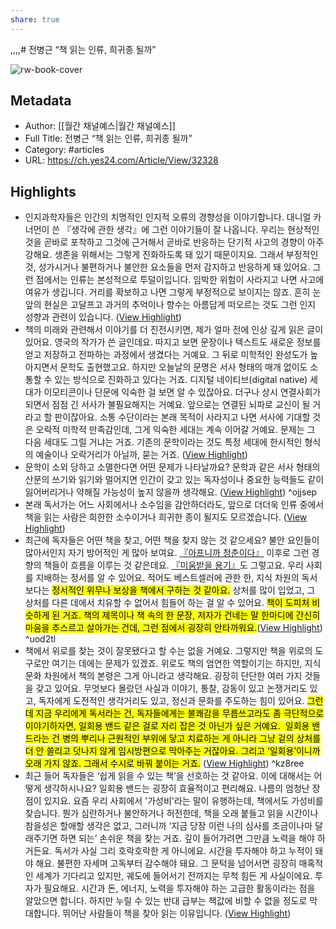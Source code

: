 ```yaml
---
share: true
---
```


,,,,# 전병근 “책 읽는 인류, 희귀종 될까”

![rw-book-cover](https://image.yes24.com/images/chyes24/7/6/5/7/7657819d08b8a2a9eaa2def77759bf8a.jpg)

## Metadata
- Author: [[월간 채널예스|월간 채널예스]]
- Full Title: 전병근 “책 읽는 인류, 희귀종 될까”
- Category: #articles
- URL: https://ch.yes24.com/Article/View/32328

## Highlights
- 인지과학자들은 인간의 치명적인 인지적 오류의 경향성을 이야기합니다. 대니얼 카너먼이 쓴 『생각에 관한 생각』에 그런 이야기들이 잘 나옵니다. 우리는 현상적인 것을 곧바로 포착하고 그것에 근거해서 곧바로 반응하는 단기적 사고의 경향이 아주 강해요. 생존을 위해서는 그렇게 진화하도록 돼 있기 때문이지요. 그래서 부정적인 것, 성가시거나 불편하거나 불안한 요소들을 먼저 감지하고 반응하게 돼 있어요. 그런 점에서는 인류는 본성적으로 투덜이입니다. 임박한 위험이 사라지고 나면 사고에 여유가 생깁니다. 거리를 확보하고 나면 그렇게 부정적으로 보이지는 않죠. 흔히 눈앞의 현실은 고달프고 과거의 추억이나 향수는 아름답게 떠오르는 것도 그런 인지 성향과 관련이 있습니다. ([View Highlight](https://read.readwise.io/read/01hfzjy24vkj05qrcay3z065y9))
- 책의 미래와 관련해서 이야기를 더 진전시키면, 제가 얼마 전에 인상 깊게 읽은 글이 있어요. 영국의 작가가 쓴 글인데요. 따지고 보면 문장이나 텍스트도 새로운 정보를 얻고 저장하고 전파하는 과정에서 생겼다는 거예요. 그 뒤로 미학적인 완성도가 높아지면서 문학도 출현했고요. 하지만 오늘날의 문명은 서사 형태의 매개 없이도 소통할 수 있는 방식으로 진화하고 있다는 거죠. 디지털 네이티브(digital native) 세대가 이모티콘이나 단문에 익숙한 걸 보면 알 수 있잖아요. 더구나 상시 연결사회가 되면서 점점 긴 서사가 불필요해지는 거예요. 앞으로는 연결된 뇌파로 교신이 될 거라고 할 판이잖아요. 소통 수단이라는 본래 목적이 사라지고 나면 서사에 기대할 것은 오락적 미학적 만족감인데, 그게 익숙한 세대는 계속 이어갈 거예요. 문제는 그 다음 세대도 그럴 거냐는 거죠. 기존의 문학이라는 것도 특정 세대에 한시적인 형식의 예술이나 오락거리가 아닐까, 묻는 거죠. ([View Highlight](https://read.readwise.io/read/01hfzk8g18dcvmnx6sef88n6db))
- 문학이 소외 당하고 소멸한다면 어떤 문제가 나타날까요?
  문학과 같은 서사 형태의 산문의 쓰기와 읽기와 멀어지면 인간이 갖고 있는 독자성이나 중요한 능력들도 같이 잃어버리거나 약해질 가능성이 높지 않을까 생각해요. ([View Highlight](https://read.readwise.io/read/01hfzkczv07t41fvtw9jc4h9xy)) ^ojjsep
- 본래 독서가는 어느 사회에서나 소수임을 감안하더라도, 앞으로 더더욱 인류 중에서 책을 읽는 사람은 희한한 소수이거나 희귀한 종이 될지도 모르겠습니다. ([View Highlight](https://read.readwise.io/read/01hfzkbt0y4ddgyepk56xtb0a4))
- 최근에 독자들은 어떤 책을 찾고, 어떤 책을 찾지 않는 것 같으세요?
  불안 요인들이 많아서인지 자기 방어적인 게 많아 보여요. [『아프니까 청춘이다』](https://www.yes24.com/Product/Goods/4447549) 이후로 그런 경향의 책들이 흐름을 이루는 것 같은데요. [『미움받을 용기』](https://www.yes24.com/Product/Goods/15058512)도 그렇고요. 우리 사회를 지배하는 정서를 알 수 있어요. 적어도 베스트셀러에 관한 한, 지식 차원의 독서보다는 <mark class="hltr-red">정서적인 위무나 보상을 책에서 구하는 것 같아요.</mark> 상처를 많이 입었고, 그 상처를 다른 데에서 치유할 수 없어서 힘들어 하는 걸 알 수 있어요. <mark class="hltr-red">책이 도피처 비슷하게 된 거죠. 책의 제목이나 책 속의 한 문장, 저자가 건네는 말 한마디에 간신히 마음을 추스르고 살아가는 건데, 그런 점에서 굉장히 안타까워요.</mark>([View Highlight](https://read.readwise.io/read/01hfzkcqz1x3bhca6z4zncgg34)) ^uod2tl
- 책에서 위로를 찾는 것이 잘못됐다고 할 수는 없을 거예요. 그렇지만 책을 위로의 도구로만 여기는 데에는 문제가 있겠죠.
  위로도 책의 엄연한 역할이기는 하지만, 지식문화 차원에서 책의 본령은 그게 아니라고 생각해요. 굉장히 단단한 여러 가지 것들을 갖고 있어요. 무엇보다 몰랐던 사실과 이야기, 통찰, 감동이 있고 논쟁거리도 있고, 독자에게 도전적인 생각거리도 있고, 정신과 문화를 주도하는 힘이 있어요. <mark class="hltr-red">그런데 지금 우리에게 독서라는 건, 독자들에게는 불쾌감을 무릅쓰고라도 좀 극단적으로 이야기하자면, 일회용 밴드 같은 걸로 자리 잡은 것 아닌가 싶은 거예요.  일회용 밴드라는 건 병의 뿌리나 근원적인 부위에 닿고 치료하는 게 아니라 그냥 겉의 상처를 더 안 쓸리고 덧나지 않게 임시방편으로 막아주는 거잖아요. 그리고 ‘일회용’이니까 오래 가지 않죠. 그래서 수시로 바꿔 붙이는 거죠.</mark> ([View Highlight](https://read.readwise.io/read/01hfzkdw51twpng40g0drv6z70)) ^kz8ree
- 최근 들어 독자들은 ‘쉽게 읽을 수 있는 책’을 선호하는 것 같아요. 이에 대해서는 어떻게 생각하시나요?
  일회용 밴드는 굉장히 효율적이고 편리해요. 나름의 엄청난 장점이 있지요. 요즘 우리 사회에서 '가성비'라는 말이 유행하는데, 책에서도 가성비를 찾습니다. 뭔가 심란하거나 불안하거나 허전한데, 책을 오래 붙들고 읽을 시간이나 참을성은 할애할 생각은 없고, 그러니까 ‘지금 당장 이런 나의 심사를 조금이나마 달래주기면 하면 되는’ 손쉬운 책을 찾는 거죠. 깊이 들어가려면 그만큼 노력을 해야 하거든요. 독서가 사실 그리 호락호락한 게 아니에요. 시간을 투자해야 하고 누적이 돼야 해요. 불편한 자세며 고독부터 감수해야 돼요. 그 문턱을 넘어서면 굉장히 매혹적인 세계가 기다리고 있지만, 궤도에 들어서기 전까지는 무척 힘든 게 사실이에요. 투자가 필요해요. 시간과 돈, 에너지, 노력을 투자해야 하는 고급한 활동이라는 점을 알았으면 합니다. 하지만 누릴 수 있는 반대 급부는 책값에 비할 수 없을 정도로 막대합니다. 뛰어난 사람들이 책을 찾아 읽는 이유입니다. ([View Highlight](https://read.readwise.io/read/01hfzke9xspbvfdrj1pppfsbxx))
